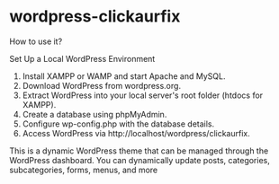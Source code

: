 # wordpress-clickaurfix

How to use it?

Set Up a Local WordPress Environment

1. Install XAMPP or WAMP and start Apache and MySQL.
2. Download WordPress from wordpress.org.
3. Extract WordPress into your local server's root folder (htdocs for XAMPP).
4. Create a database using phpMyAdmin.
5. Configure wp-config.php with the database details.
6. Access WordPress via http://localhost/wordpress/clickaurfix.

This is a dynamic WordPress theme that can be managed through the WordPress dashboard. You can dynamically update posts, categories, subcategories, forms, menus, and more
